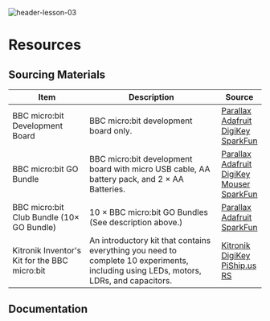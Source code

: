 ![header-lesson-03](assets/header-lesson-03.png)

# Resources

## Sourcing Materials

| Item                                          | Description                                                  | Source                                                       |
| --------------------------------------------- | ------------------------------------------------------------ | ------------------------------------------------------------ |
| BBC micro:bit Development Board               | BBC micro:bit development board only.                        | [Parallax](https://www.parallax.com/product/microbit-v2-0-module/)<br />[Adafruit](https://www.adafruit.com/product/4781)<br />[DigiKey](https://www.digikey.com/en/products/detail/okdo/MICRO-BIT-SINGLE/22121539)<br />[SparkFun](https://www.sparkfun.com/products/17287) |
| BBC micro:bit GO Bundle                       | BBC micro:bit development board with micro USB cable, AA battery pack, and 2 × AA Batteries. | [Parallax](https://www.parallax.com/product/microbit-2-0-go-bundle/)<br />[Adafruit](https://www.adafruit.com/product/4834)<br />[DigiKey](https://www.digikey.com/en/products/detail/okdo/MICRO-BIT-GO/22121532)<br />[Mouser](https://www.mouser.com/ProductDetail/SparkFun/DEV-17288?qs=zW32dvEIR3vhPGlpo8dFog%3D%3D)<br />[SparkFun](https://www.sparkfun.com/products/17288) |
| BBC micro:bit Club Bundle (10× GO Bundle)     | 10 × BBC micro:bit GO Bundles (See description above.)       | [Parallax](https://www.parallax.com/product/microbit-v2-0-club-bundle/)<br />[Adafruit](https://www.adafruit.com/product/4833)<br />[SparkFun](https://www.sparkfun.com/products/17290) |
| Kitronik Inventor's Kit for the BBC micro:bit | An introductory kit that contains everything you need to complete 10 experiments, including using LEDs, motors, LDRs, and capacitors. | [Kitronik](https://kitronik.co.uk/products/inventors-kit-for-the-bbc-micro-bit?srsltid=AfmBOor43GjPOF3h1xXyu-Grcb_l4S6bgsOpWUa_gtZChIH1ZvgTbSek)<br />[DigiKey](https://www.digikey.com/en/products/detail/kitronik-ltd/5603/8635482)<br />[PiShip.us](https://www.pishop.us/product/inventors-kit-for-the-bbc-microbit/)<br />[RS](https://us.rs-online.com/product/okdo/5603/72254025/?srsltid=AfmBOoowslpAnzQwBddvKFqqMjpiwXvX69ejjvszLOgTcPkdt6QCUequUh4)<br /> |

## Documentation